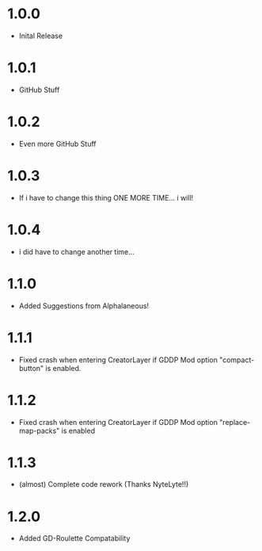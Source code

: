 # 1.0.0
- Inital Release

# 1.0.1
- GitHub Stuff

# 1.0.2
- Even more GitHub Stuff

# 1.0.3
- If i have to change this thing ONE MORE TIME... i will!

# 1.0.4
- i did have to change another time...

# 1.1.0
- Added Suggestions from Alphalaneous!

# 1.1.1
- Fixed crash when entering CreatorLayer if GDDP Mod option "compact-button" is enabled.

# 1.1.2
- Fixed crash when entering CreatorLayer if GDDP Mod option "replace-map-packs" is enabled

# 1.1.3
- (almost) Complete code rework (Thanks NyteLyte!!)

# 1.2.0
- Added GD-Roulette Compatability

